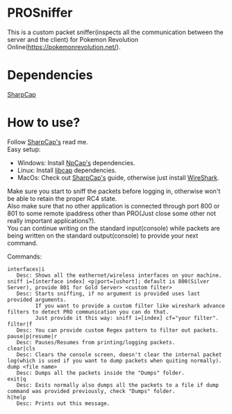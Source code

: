 # PROSniffer
This is a custom packet sniffer(inspects all the communication between the server and the client) for Pokemon Revolution Online(https://pokemonrevolution.net/).

# Dependencies
[SharpCap](https://github.com/dotpcap/sharppcap)

# How to use?
Follow [SharpCap's](https://github.com/dotpcap/sharppcap) read me. <br>
Easy setup: 
* Windows: Install [NpCap's](https://npcap.com/#download) dependencies.
* Linux: Install [libcap](https://www.tcpdump.org/manpages/pcap.3pcap.html) dependencies.
* MacOs: Check out [SharpCap's](https://github.com/dotpcap/sharppcap) guide, otherwise just install [WireShark](https://www.wireshark.org/docs/wsug_html_chunked/ChBuildInstallOSXInstall.html).

Make sure you start to sniff the packets before logging in, otherwise won't be able to retain the proper RC4 state. <br>
Also make sure that no other application is connected through port 800 or 801 to some remote ipaddress other than PRO(Just close some other not really important applications?). <br>
You can continue writing on the standard input(console) while packets are being written on the standard output(console) to provide your next command. <br>

Commands:
```
interfaces|i
   Desc: Shows all the eathernet/wireless interfaces on your machine.
sniff i=[interface index] <p|port=[ushort]; default is 800(Silver Server), provide 801 for Gold Server> <custom filter>
   Desc: Starts sniffing, if no argument is provided uses last provided arguments. 
         If you want to provide a custom filter like wireshark advance filters to detect PRO communication you can do that.
         Just provide it this way: sniff i=[index] cf="your filter".
filter|f
   Desc: You can provide custom Regex pattern to filter out packets.
pause|p|resume|r
   Desc: Pauses/Resumes from printing/logging packets.
clear|cls
   Desc: Clears the console screen, doesn't clear the internal packet log(which is used if you want to dump packets when quiting normally).
dump <file name> 
   Desc: Dumps all the packets inside the "Dumps" folder.
exit|q
   Desc: Exits normally also dumps all the packets to a file if dump command was provided previously, check "Dumps" folder.
h|help
   Desc: Prints out this message.
```
